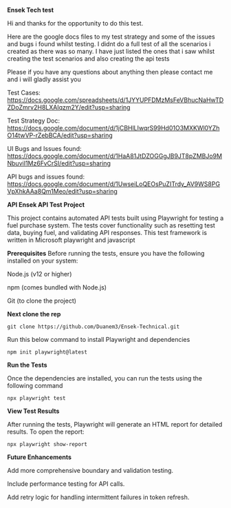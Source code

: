 **Ensek Tech test**

Hi and thanks for the opportunity to do this test. 

Here are the google docs files to my test strategy and some of the issues and bugs i found whilst testing. I didnt do a full test of all the scenarios i created as there was so many. I have just listed the ones that i saw whilst creating the test scenarios and also creating the api tests

Please if you have any questions about anything then please contact me and i will gladly assist you

Test Cases: https://docs.google.com/spreadsheets/d/1JYYUPFDMzMsFeVBhucNaHwTDZDoZmrv2H8LXAIqzm2Y/edit?usp=sharing

Test Strategy Doc: https://docs.google.com/document/d/1jCBHlLIwqrS99Hd01O3MXKWl0YZhO14twVP-rZebBCA/edit?usp=sharing

UI Bugs and Issues found: https://docs.google.com/document/d/1HaA81JtDZOGGgJB9JT8pZMBJo9MNbuviI1Mz6FvCrSI/edit?usp=sharing

API bugs and issues found: https://docs.google.com/document/d/1UwseiLoQEOsPuZITrdy_AV9WS8PGVpXhkAAa8Qm1Meo/edit?usp=sharing




**API Ensek API Test Project**

This project contains automated API tests built using Playwright for testing a fuel purchase system. The tests cover functionality such as resetting test data, buying fuel, and validating API responses.
This test framework is written in Microsoft playwright and javascript

**Prerequisites**
Before running the tests, ensure you have the following installed on your system:

Node.js (v12 or higher)

npm (comes bundled with Node.js)

Git (to clone the project)


**Next clone the rep**

```
git clone https://github.com/Duanem3/Ensek-Technical.git
```

Run this below command to install Playwright and dependencies

```
npm init playwright@latest
```

**Run the Tests**

Once the dependencies are installed, you can run the tests using the following command

```
npx playwright test

```

**View Test Results**

After running the tests, Playwright will generate an HTML report for detailed results. To open the report:

```
npx playwright show-report

```

**Future Enhancements**

Add more comprehensive boundary and validation testing.

Include performance testing for API calls.

Add retry logic for handling intermittent failures in token refresh.



